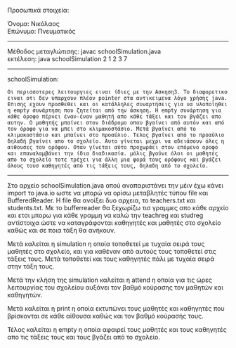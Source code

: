 Προσωπικά στοιχεία:

Όνομα: Νικόλαος\
Επώνυμο: Πνευματικός

--------------------------------------------------------------------------------------------

Μέθοδος μεταγλώτισης: javac schoolSimulation.java\
εκτέλεση: java schoolSimulation 2 1 2 3 7 

--------------------------------------------------------------------------------------------

schoolSimulation:

    Οι περισσοτερες λειτουργιες ειναι ίδιες με την Ασκηση3. Το διαφορετικο ειναι οτι δεν υπαρχουν πλέον pointer στα αντικειμενα λόγο χρήσης java. Επισης εχουν προσθεθει και οι κατάλληλες συναρτήσεις για να υλοποίηθει η empty συνάρτηση που ζητείται από την άσκηση. Η empty συνάρτηση για κάθε όροφο πέρνει έναν-έναν μαθητή απο κάθε τάξει και τον βγάζει απο αυτην. Ο μαθητής μπαίνει στον διάδρομο οπου βγαίνει από αυτόν και από τον όροφο για να μπει στο κλιμακοστάσιο. Μετά βγαίνει από το κλιμακοστάσιο και μπαίνει στο προαύλιο. Τελος βγαίνει από το προαύλιο δηλαδή βγαίνει απο το σχολείο. Αυτο γίνεται μεχρι να αδειάσουν όλες η αιθουσες του ορόφου. Οταν γίνεται αύτο προχωράει στον επόμενο οροφο και επαναλαμβάνει την ίδια διαδικασία. μόλις βγούνε όλοι οι μαθητές απο το σχολείο τοτε τρέχει για άλλη μια φορά τους ορόφους και βγάζει όλους τουσ καθηγητές από τις τάξεις τους, δηλαδη από το σχολείο.

--------------------------------------------------------------------------------------------

Στο αρχείο schoolSimulation.java οπού αναπαριστάνει την μέιν έχω κάνει import το java.io ωστε να μπορώ να ορίσω μεταβλητές τύπου file και BufferedReader. Η file θα ανοίξει δυο αρχεια, το teachers.txt και students.txt. Με το bufferreader θα ξεχωρίζω τισ γραμμες απο κάθε αρχείο και ετσι μπορω για κάθε γραμμη να καλώ την teachreg και studreg αντίστοιχα ώστε να καταγράφονται καθηγητές και μαθητές στο σχολείο καθώς και σε ποια τάξη θα ανήκουν. 

Μετά καλείται η simulation η οποία τοποθετεί με τυχαία σειρά τους μαθητές στο σχολείο, και για καθέναν από αυτούς τους τοποθετεί στις τάξεις τους. Μετά τοποθετεί και τους καθηγητές πάλι με τυχαία σειρά στην τάξη τους.

Μετά την κλήση της simulation καλείται η attend η οποία για τις ώρες λειτουργίας του σχολείου αυξάνει τον βαθμό κούρασης τον μαθητών και καθηγητών.

Μετά καλείται η print η οποία εκτυπώνει τους μαθητές και καθηγητές που βρίσκονται σε κάθε αίθουσα καθώς και τον βαθμό κούρασής τους.    

Τέλος καλείται η empty η οποία αφαιρεί τους μαθητές και τους καθηγητές απο τις τάξεις τους και τους βγάζει από το σχολείο.